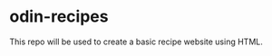 <!-- @format -->

# odin-recipes

This repo will be used to create a basic recipe website using HTML.
